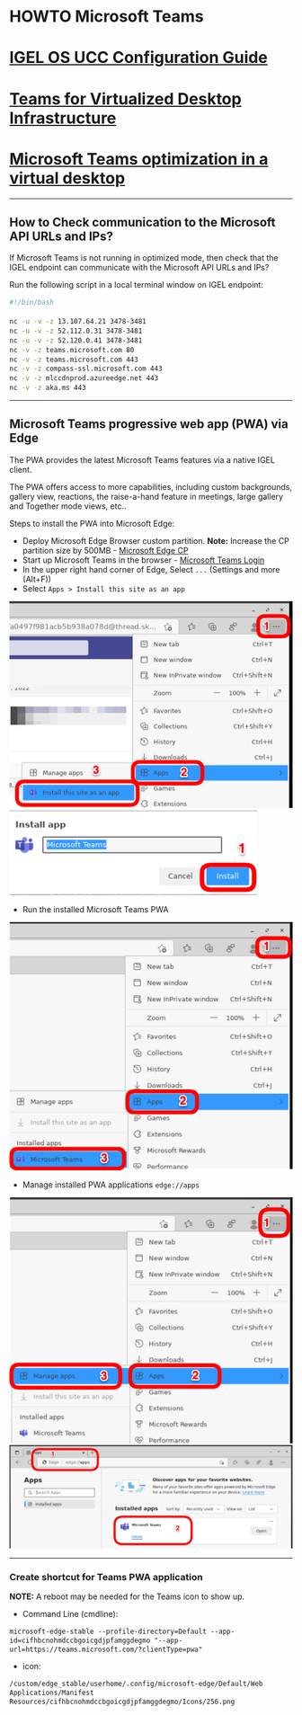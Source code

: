 # HOWTO Microsoft Teams

# [IGEL OS UCC Configuration Guide](http://files.igelcommunity.com/igelos_ucc_guide.pdf)

# [Teams for Virtualized Desktop Infrastructure](https://learn.microsoft.com/en-us/microsoftteams/teams-for-vdi)

# [Microsoft Teams optimization in a virtual desktop](https://www.go-euc.com/microsoft-teams-optimization-in-a-virtual-desktop/)

-----

## How to Check communication to the Microsoft API URLs and IPs?

If Microsoft Teams is not running in optimized mode, then check that the IGEL endpoint can communicate with the Microsoft API URLs and IPs?

Run the following script in a local terminal window on IGEL endpoint:

```bash
#!/bin/bash

nc -u -v -z 13.107.64.21 3478-3481
nc -u -v -z 52.112.0.31 3478-3481
nc -u -v -z 52.120.0.41 3478-3481
nc -v -z teams.microsoft.com 80
nc -v -z teams.microsoft.com 443
nc -v -z compass-ssl.microsoft.com 443
nc -v -z mlccdnprod.azureedge.net 443
nc -v -z aka.ms 443
  ```

-----  

## Microsoft Teams progressive web app (PWA) via Edge

The PWA provides the latest Microsoft Teams features via a native IGEL client.

The PWA offers access to more capabilities, including custom backgrounds, gallery view, reactions, the raise-a-hand feature in meetings, large gallery and Together mode views, etc..

Steps to install the PWA into Microsoft Edge:

- Deploy Microsoft Edge Browser custom partition. **Note:** Increase the CP partition size by 500MB - [Microsoft Edge CP](https://github.com/IGEL-Community/IGEL-Custom-Partitions/tree/master/CP_Source/Browsers/Microsoft_Edge_stable)
- Start up Microsoft Teams in the browser - [Microsoft Teams Login](https://teams.microsoft.com)
- In the upper right hand corner of Edge, Select `...` (Settings and more (Alt+F))
- Select `Apps > Install this site as an app`

![Install-this-site-as-an-app](Images/HOWTO-Microsoft-Teams-01.png)
![Install-app](Images/HOWTO-Microsoft-Teams-02.png)

- Run the installed Microsoft Teams PWA

![Run-PWA-app](Images/HOWTO-Microsoft-Teams-03.png)

- Manage installed PWA applications `edge://apps`

![Manage-PWA-apps](Images/HOWTO-Microsoft-Teams-04.png)
![Manage-PWA-Teams-app](Images/HOWTO-Microsoft-Teams-05.png)

-----

### Create shortcut for Teams PWA application

**NOTE:** A reboot may be needed for the Teams icon to show up.

- Command Line (cmdline):

```
microsoft-edge-stable --profile-directory=Default --app-id=cifhbcnohmdccbgoicgdjpfamggdegmo "--app-url=https://teams.microsoft.com/?clientType=pwa"
  ```

- icon:

```
/custom/edge_stable/userhome/.config/microsoft-edge/Default/Web Applications/Manifest Resources/cifhbcnohmdccbgoicgdjpfamggdegmo/Icons/256.png
  ```
